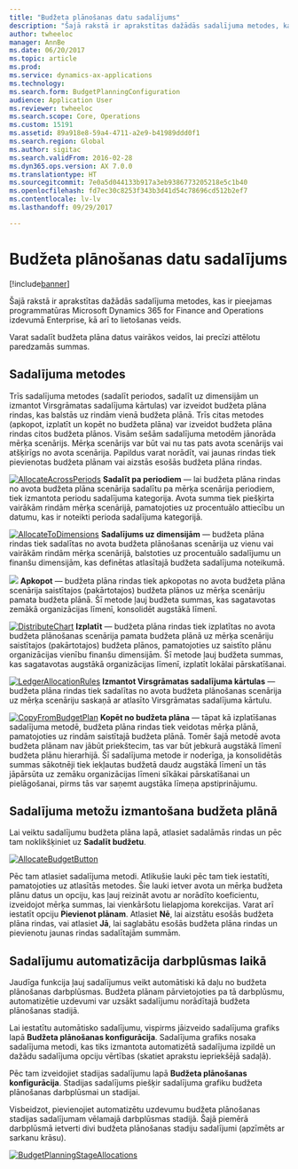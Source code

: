 ```yaml
---
title: "Budžeta plānošanas datu sadalījums"
description: "Šajā rakstā ir aprakstītas dažādās sadalījuma metodes, kas ir pieejamas programmatūras Microsoft Dynamics 365 for Finance and Operations izdevumā Enterprise, kā arī to lietošanas veids."
author: twheeloc
manager: AnnBe
ms.date: 06/20/2017
ms.topic: article
ms.prod: 
ms.service: dynamics-ax-applications
ms.technology: 
ms.search.form: BudgetPlanningConfiguration
audience: Application User
ms.reviewer: twheeloc
ms.search.scope: Core, Operations
ms.custom: 15191
ms.assetid: 89a918e8-59a4-4711-a2e9-b41989ddd0f1
ms.search.region: Global
ms.author: sigitac
ms.search.validFrom: 2016-02-28
ms.dyn365.ops.version: AX 7.0.0
ms.translationtype: HT
ms.sourcegitcommit: 7e0a5d044133b917a3eb9386773205218e5c1b40
ms.openlocfilehash: fd7ec30c8253f343b3d41d54c78696cd512b2ef7
ms.contentlocale: lv-lv
ms.lasthandoff: 09/29/2017

---
```


# <a name="budget-planning-data-allocation"></a>Budžeta plānošanas datu sadalījums

[!include[banner](../includes/banner.md)]


Šajā rakstā ir aprakstītas dažādās sadalījuma metodes, kas ir pieejamas programmatūras Microsoft Dynamics 365 for Finance and Operations izdevumā Enterprise, kā arī to lietošanas veids.  

Varat sadalīt budžeta plāna datus vairākos veidos, lai precīzi attēlotu paredzamās summas.

## <a name="allocation-methods"></a>Sadalījuma metodes
Trīs sadalījuma metodes (sadalīt periodos, sadalīt uz dimensijām un izmantot Virsgrāmatas sadalījuma kārtulas) var izveidot budžeta plāna rindas, kas balstās uz rindām vienā budžeta plānā. Trīs citas metodes (apkopot, izplatīt un kopēt no budžeta plāna) var izveidot budžeta plāna rindas citos budžeta plānos. Visām sešām sadalījuma metodēm jānorāda mērķa scenārijs. Mērķa scenārijs var būt vai nu tas pats avota scenārijs vai atšķirīgs no avota scenārija. Papildus varat norādīt, vai jaunas rindas tiek pievienotas budžeta plānam vai aizstās esošās budžeta plāna rindas.

[![AllocateAcrossPeriods](./media/allocateacrossperiods-300x259.png)](./media/allocateacrossperiods.png)
**Sadalīt pa periodiem** — lai budžeta plāna rindas no avota budžeta plāna scenārija sadalītu pa mērķa scenārija periodiem, tiek izmantota periodu sadalījuma kategorija. Avota summa tiek piešķirta vairākām rindām mērķa scenārijā, pamatojoties uz procentuālo attiecību un datumu, kas ir noteikti perioda sadalījuma kategorijā.         

[![AllocateToDimensions](./media/allocatetodimensions.jpg)](./media/allocatetodimensions.jpg)
**Sadalījums uz dimensijām** — budžeta plāna rindas tiek sadalītas no avota budžeta plānošanas scenārija uz vienu vai vairākām rindām mērķa scenārijā, balstoties uz procentuālo sadalījumu un finanšu dimensijām, kas definētas atlasītajā budžeta sadalījuma noteikumā.           

![](./media/aggregatechart-300x230.png)
**Apkopot** — budžeta plāna rindas tiek apkopotas no avota budžeta plāna scenārija saistītajos (pakārtotajos) budžeta plānos uz mērķa scenāriju pamata budžeta plānā. Šī metode ļauj budžeta summas, kas sagatavotas zemākā organizācijas līmenī, konsolidēt augstākā līmenī.          

[![DistributeChart](./media/distributechart-300x230.png)](./media/distributechart.png)
**Izplatīt** — budžeta plāna rindas tiek izplatītas no avota budžeta plānošanas scenārija pamata budžeta plānā uz mērķa scenāriju saistītajos (pakārtotajos) budžeta plānos, pamatojoties uz saistīto plānu organizācijas vienību finanšu dimensijām. Šī metode ļauj budžeta summas, kas sagatavotas augstākā organizācijas līmenī, izplatīt lokālai pārskatīšanai.           

[![LedgerAllocationRules](./media/ledgerallocationrules-300x202.png)](./media/ledgerallocationrules.png)
**Izmantot Virsgrāmatas sadalījuma kārtulas** — budžeta plāna rindas tiek sadalītas no avota budžeta plānošanas scenārija uz mērķa scenāriju saskaņā ar atlasīto Virsgrāmatas sadalījuma kārtulu. 

[![CopyFromBudgetPlan](./media/copyfrombudgetplan-187x300.png)](./media/copyfrombudgetplan.png)
**Kopēt no budžeta plāna** — tāpat kā izplatīšanas sadalījuma metodē, budžeta plāna rindas tiek veidotas mērķa plānā, pamatojoties uz rindām saistītajā budžeta plānā. Tomēr šajā metodē avota budžeta plānam nav jābūt priekštecim, tas var būt jebkurā augstākā līmenī budžeta plānu hierarhijā. Šī sadalījuma metode ir noderīga, ja konsolidētās summas sākotnēji tiek iekļautas budžetā daudz augstākā līmenī un tās jāpārsūta uz zemāku organizācijas līmeni sīkākai pārskatīšanai un pielāgošanai, pirms tās var saņemt augstāka līmeņa apstiprinājumu.          

## <a name="using-allocation-methods-in-a-budget-plan"></a>Sadalījuma metožu izmantošana budžeta plānā
Lai veiktu sadalījumu budžeta plāna lapā, atlasiet sadalāmās rindas un pēc tam noklikšķiniet uz **Sadalīt budžetu**.

[![AllocateBudgetButton](./media/allocatebudgetbutton-300x84.png)](./media/allocatebudgetbutton.png) 

Pēc tam atlasiet sadalījuma metodi. Atlikušie lauki pēc tam tiek iestatīti, pamatojoties uz atlasītās metodes. Šie lauki ietver avota un mērķa budžeta plānu datus un opciju, kas ļauj reizināt avotu ar norādīto koeficientu, izveidojot mērķa summas, lai vienkāršotu lielapjoma korekcijas. Varat arī iestatīt opciju **Pievienot plānam**. Atlasiet **Nē**, lai aizstātu esošās budžeta plāna rindas, vai atlasiet **Jā**, lai saglabātu esošās budžeta plāna rindas un pievienotu jaunas rindas sadalītajām summām.

## <a name="automating-allocations-during-a-workflow"></a>Sadalījumu automatizācija darbplūsmas laikā
Jaudīga funkcija ļauj sadalījumus veikt automātiski kā daļu no budžeta plānošanas darbplūsmas. Budžeta plānam pārvietojoties pa tā darbplūsmu, automatizētie uzdevumi var uzsākt sadalījumu norādītajā budžeta plānošanas stadijā. 

Lai iestatītu automātisko sadalījumu, vispirms jāizveido sadalījuma grafiks lapā **Budžeta plānošanas konfigurācija**. Sadalījuma grafiks nosaka sadalījuma metodi, kas tiks izmantota automatizētā sadalījuma izpildē un dažādu sadalījuma opciju vērtības (skatiet aprakstu iepriekšējā sadaļā). 

Pēc tam izveidojiet stadijas sadalījumu lapā **Budžeta plānošanas konfigurācija**. Stadijas sadalījums piešķir sadalījuma grafiku budžeta plānošanas darbplūsmai un stadijai. 

Visbeidzot, pievienojiet automatizētu uzdevumu budžeta plānošanas stadijas sadalījumam vēlamajā darbplūsmas stadijā. Šajā piemērā darbplūsmā ietverti divi budžeta plānošanas stadiju sadalījumi (apzīmēts ar sarkanu krāsu).

[![BudgetPlanningStageAllocations](./media/budgetplanningstageallocations-300x300.png)](./media/budgetplanningstageallocations.png)




